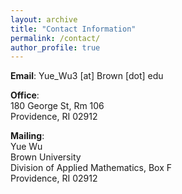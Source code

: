 ```yaml
---
layout: archive
title: "Contact Information"
permalink: /contact/
author_profile: true
---
```


**Email**: Yue_Wu3 [at] Brown [dot] edu 

**Office**: \
180 George St, Rm 106 \
Providence, RI 02912 

**Mailing**: \
Yue Wu \
Brown University \
Division of Applied Mathematics, Box F \
Providence, RI 02912 
